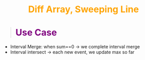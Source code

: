 # <center><b><span style="color:orange">Diff Array, Sweeping Line</span></b></center>

> # <b><span style="color:purple">Use Case</span></b>
* Interval Merge: when sum==0 -> we complete interval merge
* Interval intersect -> each new event, we update max so far